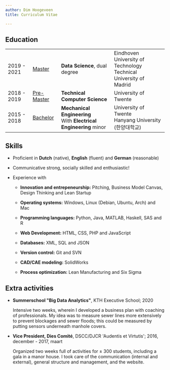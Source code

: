 ```yaml
---
author: Dim Hoogeveen
title: Curriculum Vitae

---
```


## Education

|             |                   |                                                              |                                                              |
| ----------- | ----------------- | ------------------------------------------------------------ | :----------------------------------------------------------- |
| 2019 - 2021 | <u>Master</u>     | **Data Science**, dual degree                                | Eindhoven University of Technology <br />Technical University of Madrid |
| 2018 - 2019 | <u>Pre-Master</u> | **Technical Computer Science**                               | University of Twente                                         |
| 2015 - 2018 | <u>Bachelor</u>   | **Mechanical Engineering**<br />With **Electrical Engineering** minor | University of Twente<br />Hanyang University (한양대학교)    |

## Skills

- Proficient in **Dutch** (native), **English** (fluent) and **German** (reasonable)

- Communicative  strong, socially skilled and enthusiastic! 

- Experience with 

  - <span class="skill">**Innovation and entrepeneurship:** Pitching, Business Model Canvas, Design Thinking and Lean Startup</span>

  - <span class="skill">**Operating systems:** Windows, Linux (Debian, Ubuntu, Arch) and Mac</span>

  - <span class="skill">**Programming languages:** Python, Java, MATLAB, Haskell,  SAS and R </span>

  - <span class="skill">**Web Development:** HTML, CSS, PHP and JavaScript</span>

  - <span class="skill">**Databases:** XML, SQL and JSON</span>

  - <span class="skill">**Version control:** Git and SVN </span>

  - <span class="skill">**CAD/CAE modeling:** SolidWorks</span>

  - <span class="skill">**Process optimization:** Lean Manufacturing and Six Sigma</span>

## Extra activities

- **Summerschool "Big Data Analytics"**, KTH Executive School; 2020 <br/>
  <p class="text_activity">Intensive two weeks, wherein I developed a business plan with coaching of professionals. My idea was to measure sewer lines more extensively to prevent blockages and sewer floods; this could be measured by putting sensors underneath manhole covers.</p>

- **Vice President, Dies Comité**, DSCC/DJCR 'Audentis et Virtutis'; 2016, december - 2017, maart
  <p class="text_activity">  Organized two weeks full of activities for ± 300 students, including a gala in a manor house. I took care of the communication (internal and external), general structure and management, and the website. </p>
